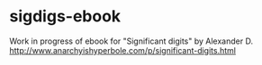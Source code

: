 # sigdigs-ebook
Work in progress of ebook for "Significant digits" by Alexander D. http://www.anarchyishyperbole.com/p/significant-digits.html
